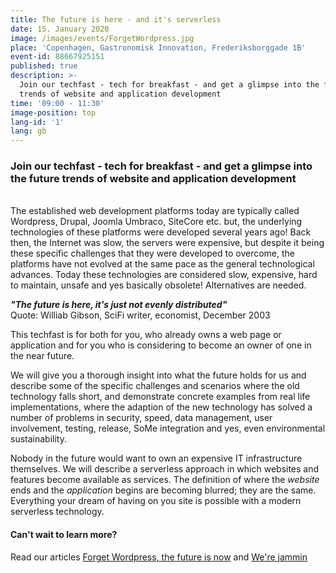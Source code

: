 ```yaml
---
title: The future is here - and it's serverless
date: 15. January 2020
image: /images/events/ForgetWordpress.jpg
place: 'Copenhagen, Gastronomisk Innovation, Frederiksborggade 1B'
event-id: 88667925151
published: true
description: >-
  Join our techfast - tech for breakfast - and get a glimpse into the future
  trends of website and application development
time: '09:00 - 11:30'
image-position: top
lang-id: '1'
lang: gb
---
```


### Join our techfast - tech for breakfast - and get a glimpse into the future trends of website and application development

<br/>
The established web development platforms today are typically called Wordpress, Drupal, Joomla Umbraco, SiteCore etc. but, the underlying technologies of these platforms were developed several years ago!
Back then, the Internet was slow, the servers were expensive, but despite it being these specific challenges that they were developed to overcome, the platforms have not evolved at the same pace as the general technological advances. Today these technologies are considered slow, expensive, hard to  maintain, unsafe and yes basically obsolete! Alternatives are needed.


*__"The future is here, it's just not evenly distributed"__*<br/>
Quote: Williab Gibson, SciFi writer, economist, December 2003

This techfast is for both for you, who already owns a web page or application and for you who is considering to become an owner of one in the near future.

We will give you a thorough insight into what the future holds for us and describe some of the specific challenges and scenarios where the old technology falls short, and demonstrate concrete examples from real life implementations, where the adaption of the new technology has solved a number of problems in security, speed, data management, user involvement, testing, release, SoMe integration and yes, even environmental sustainability.

Nobody in the future would want to own an expensive IT infrastructure themselves. We will describe a serverless approach in which websites and features become available as services. The definition of where the _website_ ends and the _application_ begins are becoming blurred; they are the same. Everything your dream of having on you site is possible with a modern serverless technology.

#### Can't wait to learn more?

Read our articles [Forget Wordpress, the future is now](/anything/forget-wordpress) and [We're jammin](/anything/we-re-jammin/)
